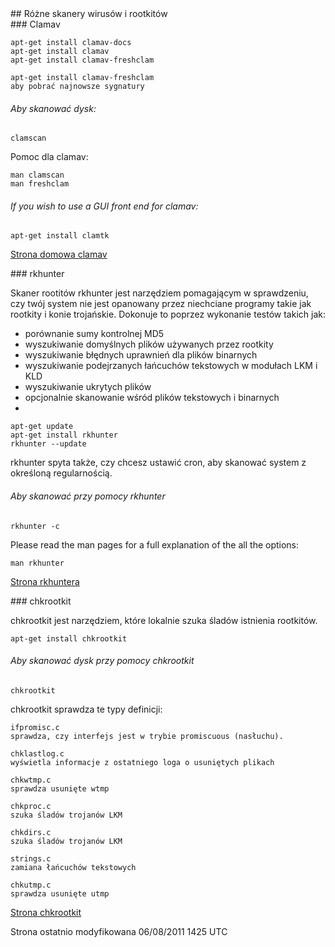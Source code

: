 <div id="main-page"></div>
<div class="divider" id="virus-rkits"></div>
## Różne skanery wirusów i rootkitów

<div class="divider" id="av-clam"></div>
### Clamav

~~~  
apt-get install clamav-docs  
apt-get install clamav  
apt-get install clamav-freshclam  
~~~

~~~  
apt-get install clamav-freshclam  
aby pobrać najnowsze sygnatury  
~~~

###### Aby skanować dysk:

~~~  
clamscan  
~~~

Pomoc dla clamav:

~~~  
man clamscan  
man freshclam  
~~~

###### If you wish to use a GUI front end for clamav:

~~~  
apt-get install clamtk  
~~~

 [Strona domowa clamav](http://www.clamav.net/) 

<div class="divider" id="rtkts-rkh"></div>
### rkhunter

Skaner rootitów rkhunter jest narzędziem pomagającym w sprawdzeniu, czy twój system nie jest opanowany przez niechciane programy takie jak rootkity i konie trojańskie. Dokonuje to poprzez wykonanie testów takich jak:  
- porównanie sumy kontrolnej MD5  
- wyszukiwanie domyślnych plików używanych przez rootkity  
- wyszukiwanie błędnych uprawnień dla plików binarnych  
- wyszukiwanie podejrzanych łańcuchów tekstowych w modułach LKM i KLD  
- wyszukiwanie ukrytych plików  
- opcjonalnie skanowanie wśród plików tekstowych i binarnych  
- 

~~~  
apt-get update  
apt-get install rkhunter  
rkhunter --update  
~~~

rkhunter spyta także, czy chcesz ustawić cron, aby skanować system z określoną regularnością.

###### Aby skanować przy pomocy rkhunter

~~~  
rkhunter -c  
~~~

Please read the man pages for a full explanation of the all the options:

~~~  
man rkhunter  
~~~

 [Strona rkhuntera](http://rkhunter.sourceforge.net/) 

<div class="divider" id="rkits-chrk"></div>
### chkrootkit

chkrootkit jest narzędziem, które lokalnie szuka śladów istnienia rootkitów.

~~~  
apt-get install chkrootkit  
~~~

###### Aby skanować dysk przy pomocy chkrootkit

~~~  
chkrootkit  
~~~

chkrootkit sprawdza te typy definicji:

~~~  
ifpromisc.c  
sprawdza, czy interfejs jest w trybie promiscuous (nasłuchu).  
~~~

~~~  
chklastlog.c  
wyświetla informacje z ostatniego loga o usuniętych plikach  
~~~

~~~  
chkwtmp.c  
sprawdza usunięte wtmp  
~~~

~~~  
chkproc.c  
szuka śladów trojanów LKM  
~~~

~~~  
chkdirs.c  
szuka śladów trojanów LKM  
~~~

~~~  
strings.c  
zamiana łańcuchów tekstowych  
~~~

~~~  
chkutmp.c  
sprawdza usunięte utmp  
~~~

 [Strona chkrootkit](http://www.chkrootkit.org/) 

<div id="rev">Strona ostatnio modyfikowana 06/08/2011 1425 UTC</div>
